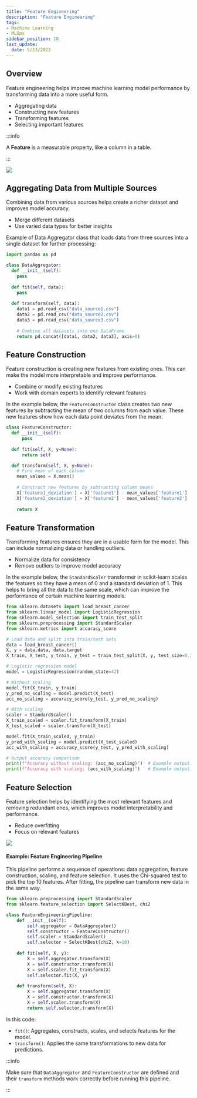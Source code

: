 ```yaml
---
title: "Feature Engineering"
description: "Feature Engineering"
tags: 
- Machine Learning
- MLOps
sidebar_position: 18
last_update:
  date: 5/13/2023
---
```


## Overview 

Feature engineering helps improve machine learning model performance by transforming data into a more useful form. 

- Aggregating data  
- Constructing new features  
- Transforming features  
- Selecting important features  

:::info 

A **Feature** is a measurable property, like a column in a table. 

:::

<div class="img-center"> 

![](/img/docs/Screenshot-2025-03-19-070728.png)

</div>

## Aggregating Data from Multiple Sources 

Combining data from various sources helps create a richer dataset and improves model accuracy.  

- Merge different datasets  
- Use varied data types for better insights  

Example of Data Aggregator class that loads data from three sources into a single dataset for further processing:

```python
import pandas as pd

class DataAggregator:
  def __init__(self):
    pass
  
  def fit(self, data):
    pass
  
  def transform(self, data):
    data1 = pd.read_csv("data_source1.csv")
    data2 = pd.read_csv("data_source2.csv")
    data3 = pd.read_csv("data_source3.csv")
    
    # Combine all datasets into one DataFrame
    return pd.concat([data1, data2, data3], axis=0)
```


## Feature Construction  

Feature construction is creating new features from existing ones. This can make the model more interpretable and improve performance.  

- Combine or modify existing features  
- Work with domain experts to identify relevant features  

In the example below, the `FeatureConstructor` class creates two new features by subtracting the mean of two columns from each value. These new features show how each data point deviates from the mean.

```python
class FeatureConstructor:
  def __init__(self):
      pass
  
  def fit(self, X, y=None):
      return self 

  def transform(self, X, y=None):
    # Find mean of each column
    mean_values = X.mean()
    
    # Construct new features by subtracting column means
    X['feature1_deviation'] = X['feature1'] - mean_values['feature1']
    X['feature2_deviation'] = X['feature2'] - mean_values['feature2']
    
    return X
```


## Feature Transformation  

Transforming features ensures they are in a usable form for the model. This can include normalizing data or handling outliers.  

- Normalize data for consistency  
- Remove outliers to improve model accuracy  

In the example below, the `StandardScaler` transformer in scikit-learn scales the features so they have a mean of 0 and a standard deviation of 1. This helps to bring all the data to the same scale, which can improve the performance of certain machine learning models.

```python
from sklearn.datasets import load_breast_cancer
from sklearn.linear_model import LogisticRegression
from sklearn.model_selection import train_test_split
from sklearn.preprocessing import StandardScaler
from sklearn.metrics import accuracy_score

# Load data and split into train/test sets
data = load_breast_cancer()
X, y = data.data, data.target
X_train, X_test, y_train, y_test = train_test_split(X, y, test_size=0.3, random_state=42)

# Logistic regression model
model = LogisticRegression(random_state=42)

# Without scaling
model.fit(X_train, y_train)
y_pred_no_scaling = model.predict(X_test)
acc_no_scaling = accuracy_score(y_test, y_pred_no_scaling)

# With scaling
scaler = StandardScaler()
X_train_scaled = scaler.fit_transform(X_train)
X_test_scaled = scaler.transform(X_test)

model.fit(X_train_scaled, y_train)
y_pred_with_scaling = model.predict(X_test_scaled)
acc_with_scaling = accuracy_score(y_test, y_pred_with_scaling)

# Output accuracy comparison
print(f"Accuracy without scaling: {acc_no_scaling}")  # Example output: 0.971
print(f"Accuracy with scaling: {acc_with_scaling}")   # Example output: 0.982
```


## Feature Selection  

Feature selection helps by identifying the most relevant features and removing redundant ones, which improves model interpretability and performance.  

- Reduce overfitting  
- Focus on relevant features  

<div class="img-center"> 

![](/img/docs/Screenshot-2025-03-19-072430.png)

</div>

#### Example: Feature Engineering Pipeline

This pipeline performs a sequence of operations: data aggregation, feature construction, scaling, and feature selection. It uses the Chi-squared test to pick the top 10 features. After fitting, the pipeline can transform new data in the same way.

```python
from sklearn.preprocessing import StandardScaler
from sklearn.feature_selection import SelectKBest, chi2

class FeatureEngineeringPipeline:
    def __init__(self):
        self.aggregator = DataAggregator()
        self.constructor = FeatureConstructor()
        self.scaler = StandardScaler()
        self.selector = SelectKBest(chi2, k=10)
    
    def fit(self, X, y):
        X = self.aggregator.transform(X)
        X = self.constructor.transform(X)
        X = self.scaler.fit_transform(X)
        self.selector.fit(X, y)
    
    def transform(self, X):
        X = self.aggregator.transform(X)
        X = self.constructor.transform(X)
        X = self.scaler.transform(X)
        return self.selector.transform(X)
``` 

In this code:

- `fit()`: Aggregates, constructs, scales, and selects features for the model.
- `transform()`: Applies the same transformations to new data for predictions. 

:::info

Make sure that `DataAggregator` and `FeatureConstructor` are defined and their `transform` methods work correctly before running this pipeline.

:::
